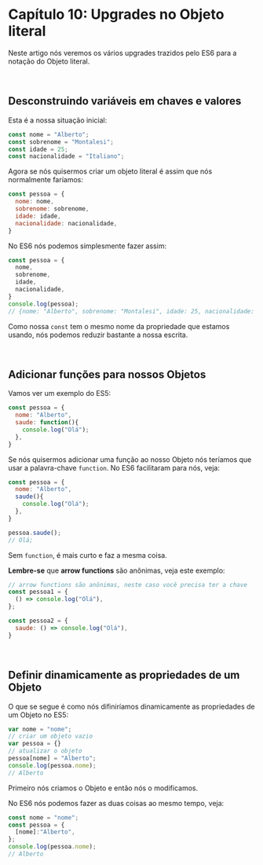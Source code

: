 # Capítulo 10: Upgrades no Objeto literal

Neste artigo nós veremos os vários upgrades trazidos pelo ES6 para a notação do Objeto literal.

&nbsp;

## Desconstruindo variáveis em chaves e valores

Esta é a nossa situação inicial:

``` js
const nome = "Alberto";
const sobrenome = "Montalesi";
const idade = 25;
const nacionalidade = "Italiano";
```

Agora se nós quisermos criar um objeto literal é assim que nós normalmente faríamos:

```js
const pessoa = {
  nome: nome,
  sobrenome: sobrenome,
  idade: idade,
  nacionalidade: nacionalidade,
}
```

No ES6 nós podemos simplesmente fazer assim:

```js
const pessoa = {
  nome,
  sobrenome,
  idade,
  nacionalidade,
}
console.log(pessoa);
// {nome: "Alberto", sobrenome: "Montalesi", idade: 25, nacionalidade: "Italiano"}
```

Como nossa `const` tem o mesmo nome da propriedade que estamos usando, nós podemos reduzir bastante a nossa escrita.

&nbsp;

## Adicionar funções para nossos Objetos

Vamos ver um exemplo do ES5:

``` js
const pessoa = {
  nome: "Alberto",
  saude: function(){
    console.log("Olá");
  },
}
```

Se nós quisermos adicionar uma função ao nosso Objeto nós teríamos que usar a palavra-chave `function`. No ES6 facilitaram para nós, veja:

``` js
const pessoa = {
  nome: "Alberto",
  saude(){
    console.log("Olá");
  },
}

pessoa.saude();
// Olá;
```

Sem `function`, é mais curto e faz a mesma coisa.

**Lembre-se** que **arrow functions** são anônimas, veja este exemplo:

``` js
// arrow functions são anônimas, neste caso você precisa ter a chave
const pessoa1 = {
  () => console.log("Olá"),
};

const pessoa2 = {
  saude: () => console.log("Olá"),
}
```

&nbsp;

## Definir dinamicamente as propriedades de um Objeto

O que se segue é como nós difiniríamos dinamicamente as propriedades de um Objeto no ES5:

``` js
var nome = "nome";
// criar um objeto vazio
var pessoa = {}
// atualizar o objeto
pessoa[nome] = "Alberto";
console.log(pessoa.nome);
// Alberto
```

Primeiro nós criamos o Objeto e então nós o modificamos.

No ES6 nós podemos fazer as duas coisas ao mesmo tempo, veja:

``` js
const nome = "nome";
const pessoa = {
  [nome]:"Alberto",
};
console.log(pessoa.nome);
// Alberto
```
